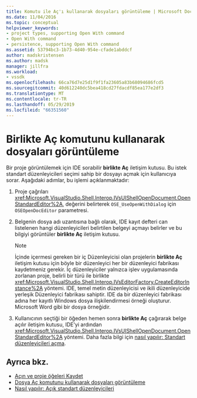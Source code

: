 ```yaml
---
title: Komutu ile Aç'ı kullanarak dosyaları görüntüleme | Microsoft Docs
ms.date: 11/04/2016
ms.topic: conceptual
helpviewer_keywords:
- project types, supporting Open With command
- Open With command
- persistence, supporting Open With command
ms.assetid: 53794bc3-1b73-4d40-954e-cfade1abddcf
author: madskristensen
ms.author: madsk
manager: jillfra
ms.workload:
- vssdk
ms.openlocfilehash: 66ca76d7e25d1f9f1fa23605a83b68094686fcd5
ms.sourcegitcommit: 40d612240dc5bea418cd27fdacdf85ea177e2df3
ms.translationtype: MT
ms.contentlocale: tr-TR
ms.lasthandoff: 05/29/2019
ms.locfileid: "66351560"
---
```

# <a name="display-files-by-using-the-open-with-command"></a>Birlikte Aç komutunu kullanarak dosyaları görüntüleme
Bir proje görüntülemek için IDE sorabilir **birlikte Aç** iletişim kutusu. Bu istek standart düzenleyicileri seçimi sahip bir dosyayı açmak için kullanıcıya sorar. Aşağıdaki adımlar, bu işlemi açıklanmaktadır:

1. Proje çağrıları <xref:Microsoft.VisualStudio.Shell.Interop.IVsUIShellOpenDocument.OpenStandardEditor%2A>, değerini belirterek `OSE_UseOpenWithDialog` için `OSEOpenDocEditor` parametresi.

2. Belgenin dosya adı uzantısına bağlı olarak, IDE kayıt defteri can listelenen hangi düzenleyicileri belirtilen belgeyi açmayı belirler ve bu bilgiyi görüntüler **birlikte Aç** iletişim kutusu.

    > [!NOTE]
    > İçinde içermesi gereken bir iç Düzenleyicisi olan projelerin **birlikte Aç** iletişim kutusu için böyle bir düzenleyici her bir düzenleyici fabrikası kaydetmeniz gerekir. İç düzenleyiciler yalnızca işlev uygulamasında zorlanan proje, belirli bir türü ile birlikte <xref:Microsoft.VisualStudio.Shell.Interop.IVsEditorFactory.CreateEditorInstance%2A> yöntemi. IDE, temel metin düzenleyicisi ve ikili düzenleyicide yerleşik Düzenleyici fabrikası sahiptir. IDE da bir düzenleyici fabrikası adına her kayıtlı Windows dosya ilişkilendirmesi örneği oluşturur. Microsoft Word gibi bir dosya örneğidir.

3. Kullanıcının seçtiği bir öğeden hemen sonra **birlikte Aç** çağırarak belge açılır iletişim kutusu, IDE'yi ardından <xref:Microsoft.VisualStudio.Shell.Interop.IVsUIShellOpenDocument.OpenStandardEditor%2A> yöntemi. Daha fazla bilgi için [nasıl yapılır: Standart düzenleyicileri açma](../../extensibility/how-to-open-standard-editors.md).

## <a name="see-also"></a>Ayrıca bkz.
- [Açın ve proje öğeleri Kaydet](../../extensibility/internals/opening-and-saving-project-items.md)
- [Dosya Aç komutunu kullanarak dosyaları görüntüleme](../../extensibility/internals/displaying-files-by-using-the-open-file-command.md)
- [Nasıl yapılır: Açık standart düzenleyicileri](../../extensibility/how-to-open-standard-editors.md)
